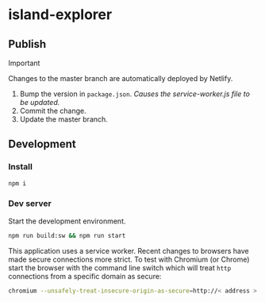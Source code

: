 # island-explorer

## Publish

> [!IMPORTANT]
> Changes to the master branch are automatically deployed by Netlify.

1. Bump the version in `package.json`. _Causes the service-worker.js file to be updated._
1. Commit the change.
1. Update the master branch.

## Development

### Install

```sh
npm i
```

### Dev server

Start the development environment.

```sh
npm run build:sw && npm run start
```

This application uses a service worker. Recent changes to browsers have made secure connections more
strict. To test with Chromium (or Chrome) start the browser with the command line switch which will
treat `http` connections from a specific domain as secure:

```sh
chromium --unsafely-treat-insecure-origin-as-secure=http://< address >:< port >
```
